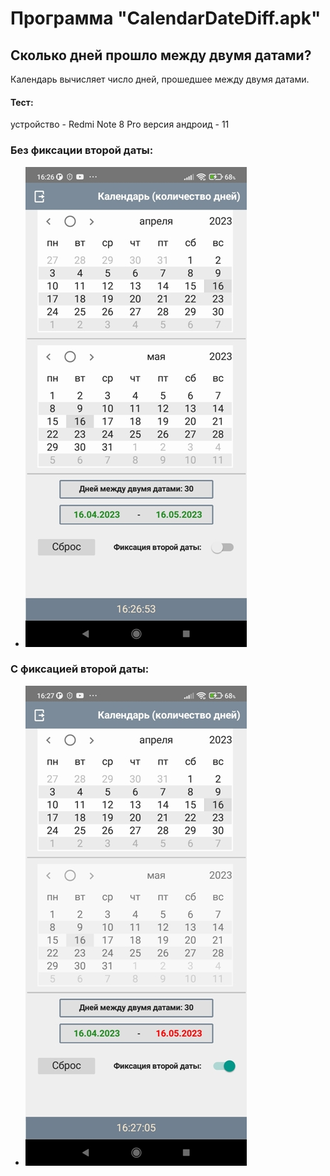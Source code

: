 # Программа "CalendarDateDiff.apk"
##  Сколько дней прошло между двумя датами?

Календарь вычисляет число дней, прошедшее между двумя датами.

#### Тест:
устройство - Redmi Note 8 Pro
версия андроид - 11

### Без фиксации второй даты:
+ ![Вид игры](/images/Screenshot_1.jpg)

### С фиксацией второй даты:
+ ![Одна из задач](/images/Screenshot_2.jpg)

